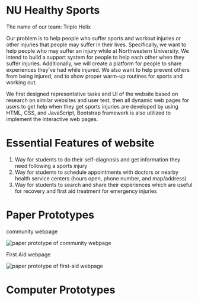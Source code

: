 # NU Healthy Sports
The name of our team: Triple Helix

Our problem is to help people who suffer sports and workout injuries or other injuries that people may suffer in their lives. Specifically, we want to help people who may suffer an injury while at Northwestern University. We intend to build a support system for people to help each other when they suffer injuries. Additionally, we will create a platform for people to share experiences they’ve had while injured.  We also want to help prevent others from being injured, and to show proper warm-up routines for sports and working out.

We first designed representative tasks and UI of the website based on research on similar websites and user test, then all dynamic web pages for users to get help when they get sports injuries are developed by using HTML, CSS, and JavaScript, Bootstrap framework is also utilized to implement the interactive web pages.

# Essential Features of website
1. Way for students to do their self-diagnosis and get information they need following a sports injury
2. Way for students to schedule appointments with doctors or nearby health service centers (hours open, phone number, and map/address)
3. Way for students to search and share their experiences which are useful for recovery and first aid treatment for emergency injuries

# Paper Prototypes
community webpage

![paper prototype of community webpage](https://github.com/doubleguan2017/NU_Healthy_Sports/blob/master/paper_prototypes/paper_pro_community.png?raw=true)

First Aid webpage

![paper prototype of first-aid webpage](https://github.com/doubleguan2017/NU_Healthy_Sports/blob/master/paper_prototypes/paper_pro_firstAid.png?raw=true)

# Computer Prototypes
